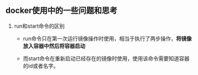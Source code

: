 ## docker使用中的一些问题和思考

1. run和start命令的区别

    * run命令只在第一次运行镜像操作时使用，相当于执行了两步操作，**将镜像放入容器中然后将容器启动**
    
    * 而start命令在重新启动已经存在的镜像时使用，使用该命令需要知道容器的id或者名字。

    